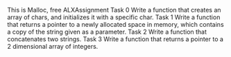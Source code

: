 This is Malloc, free ALXAssignment
Task 0 Write a function that creates an array of chars, and initializes it with a specific char.
Task 1 Write a function that returns a pointer to a newly allocated space in memory, which contains a copy of the string given as a parameter.
Task 2 Write a function that concatenates two strings.
Task 3 Write a function that returns a pointer to a 2 dimensional array of integers.

